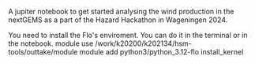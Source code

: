 A jupiter notebook to get started analysing the wind production in the nextGEMS as a part of the Hazard Hackathon in Wageningen 2024.

You need to install the Flo's enviroment. You can do it in the terminal or in the notebook.
module use /work/k20200/k202134/hsm-tools/outtake/module 
module add python3/python_3.12-flo
install_kernel


